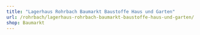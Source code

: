 ```yaml
---
title: "Lagerhaus Rohrbach Baumarkt Baustoffe Haus und Garten"
url: /rohrbach/lagerhaus-rohrbach-baumarkt-baustoffe-haus-und-garten/
shop: Baumarkt
---
```

